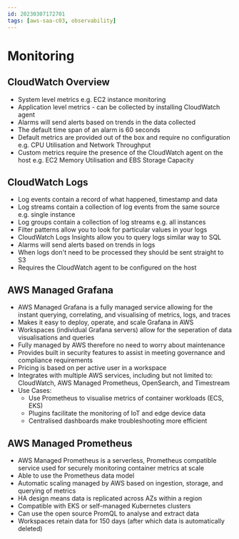 ```yaml
---
id: 20230307172701
tags: [aws-saa-c03, observability]
---
```


# Monitoring

## CloudWatch Overview

* System level metrics e.g. EC2 instance monitoring
* Application level metrics - can be collected by installing CloudWatch
  agent
* Alarms will send alerts based on trends in the data collected
* The default time span of an alarm is 60 seconds
* Default metrics are provided out of the box and require no
  configuration e.g. CPU Utilisation and Network Throughput
* Custom metrics require the presence of the CloudWatch agent on the
  host e.g. EC2 Memory Utilisation and EBS Storage Capacity

## CloudWatch Logs

* Log events contain a record of what happened, timestamp and data
* Log streams contain a collection of log events from the same source
  e.g. single instance
* Log groups contain a collection of log streams e.g. all instances
* Filter patterns allow you to look for particular values in your logs
* CloudWatch Logs Insights allow you to query logs similar way to SQL
* Alarms will send alerts based on trends in logs
* When logs don't need to be processed they should be sent straight to
  S3
* Requires the CloudWatch agent to be configured on the host

## AWS Managed Grafana

* AWS Managed Grafana is a fully managed service allowing for the instant
  querying, correlating, and visualising of metrics, logs, and traces
* Makes it easy to deploy, operate, and scale Grafana in AWS
* Workspaces (individual Grafana servers) allow for the seperation of
  data visualisations and queries
* Fully managed by AWS therefore no need to worry about maintenance
* Provides built in security features to assist in meeting governance
  and compliance requirements
* Pricing is based on per active user in a workspace
* Integrates with multiple AWS services, including but not limited to:
  CloudWatch, AWS Managed Prometheus, OpenSearch, and Timestream
* Use Cases:
  * Use Prometheus to visualise metrics of container workloads (ECS,
    EKS)
  * Plugins facilitate the monitoring of IoT and edge device data
  * Centralised dashboards make troubleshooting more efficient

## AWS Managed Prometheus

* AWS Managed Prometheus is a serverless, Prometheus compatible service
  used for securely monitoring container metrics at scale
* Able to use the Prometheus data model
* Automatic scaling managed by AWS based on ingestion, storage, and
  querying of metrics
* HA design means data is replicated across AZs within a region
* Compatible with EKS or self-managed Kubernetes clusters
* Can use the open source PromQL to analyse and extract data
* Workspaces retain data for 150 days (after which data is automatically
  deleted)
